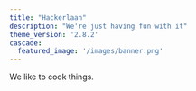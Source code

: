 ```yaml
---
title: "Hackerlaan"
description: "We're just having fun with it"
theme_version: '2.8.2'
cascade:
  featured_image: '/images/banner.png'
---
```

We like to cook things.